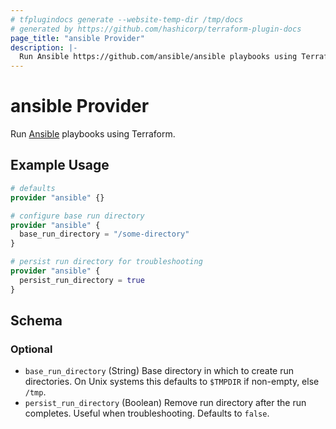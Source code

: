 ```yaml
---
# tfplugindocs generate --website-temp-dir /tmp/docs
# generated by https://github.com/hashicorp/terraform-plugin-docs
page_title: "ansible Provider"
description: |-
  Run Ansible https://github.com/ansible/ansible playbooks using Terraform.
---
```


# ansible Provider

Run [Ansible](https://github.com/ansible/ansible) playbooks using Terraform.

## Example Usage

```terraform
# defaults
provider "ansible" {}

# configure base run directory
provider "ansible" {
  base_run_directory = "/some-directory"
}

# persist run directory for troubleshooting
provider "ansible" {
  persist_run_directory = true
}
```

<!-- schema generated by tfplugindocs -->
## Schema

### Optional

- `base_run_directory` (String) Base directory in which to create run directories. On Unix systems this defaults to `$TMPDIR` if non-empty, else `/tmp`.
- `persist_run_directory` (Boolean) Remove run directory after the run completes. Useful when troubleshooting. Defaults to `false`.
